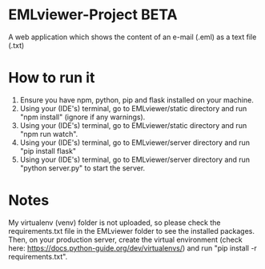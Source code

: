 # EMLviewer-Project BETA
A web application which shows the content of an e-mail (.eml) as a text file (.txt)

# How to run it
1. Ensure you have npm, python, pip and flask installed on your machine.
2. Using your (IDE's) terminal, go to EMLviewer/static directory and run "npm install" (ignore if any warnings).
3. Using your (IDE's) terminal, go to EMLviewer/static directory and run "npm run watch".
4. Using your (IDE's) terminal, go to EMLviewer/server directory and run "pip install flask"
5. Using your (IDE's) terminal, go to EMLviewer/server directory and run "python server.py" to start the server.

# Notes
My virtualenv (venv) folder is not uploaded, so please check the requirements.txt file in the EMLviewer folder to see the installed packages. Then, on your production server, create the virtual environment (check here: https://docs.python-guide.org/dev/virtualenvs/) and run "pip install -r requirements.txt".
